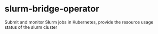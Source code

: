 # slurm-bridge-operator
Submit and monitor Slurm jobs in Kubernetes,  provide the resource usage status of the slurm cluster
